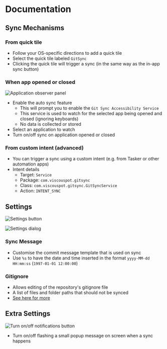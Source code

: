 
# Documentation

## Sync Mechanisms

### From quick tile

- Follow your OS-specific directions to add a quick tile
- Select the quick tile labeled `GitSync`
- Clicking the quick tile will trigger a sync (in the same way as the in-app sync button)

### When app opened or closed

![Application observer panel](https://github.com/user-attachments/assets/141a1264-1c78-4d98-82a4-db2fa885ab01)
- Enable the auto sync feature
    - This will prompt you to enable the `Git Sync Accessibility Service`
    - This service is used to watch for the selected app being opened and closed (ignoring keyboards)
    - No data is collected or stored
- Select an application to watch
- Turn on/off sync on application opened or closed


### From custom intent (advanced)

- You can trigger a sync using a custom intent (e.g. from Tasker or other automation apps)
- Intent details
    - Target: `Service`
    - Package: `com.viscouspot.gitsync`
    - Class: `com.viscouspot.gitsync.GitSyncService`
    - Action: `INTENT_SYNC`

## Settings

![Settings button](https://github.com/user-attachments/assets/ea1e416a-03f5-44c7-9aa2-e33d724e622d)

![Settings dialog](https://github.com/user-attachments/assets/225bc25c-33ed-4f4a-9d74-8dc9d2fa2b0e)

### Sync Message
- Customise the commit message template that is used on sync
- Use `%s` to have the date and time inserted in the format `yyyy-MM-dd HH:mm:ss` (`1997-01-01 12:00:00`)

### Gitignore
- Allows editing of the repository's gitignore file
- A list of files and folder paths that should not be synced
- [See here for more](https://git-scm.com/docs/gitignore)

## Extra Settings

![Turn on/off notifications button](https://github.com/user-attachments/assets/f88c8db1-4ca7-4ded-a53d-acc37268725c)
- Turn on/off flashing a small popup message on screen when a sync happens
